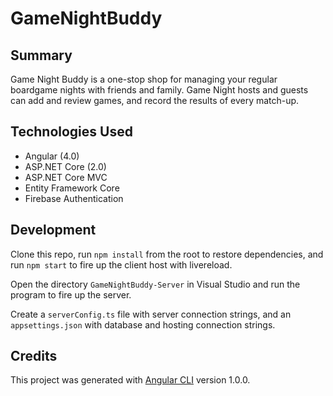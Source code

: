 # GameNightBuddy

## Summary

Game Night Buddy is a one-stop shop for managing your regular boardgame nights with friends and family. Game Night hosts and guests can add and review games, and record the results of every match-up.

## Technologies Used

- Angular (4.0)
- ASP.NET Core (2.0)
- ASP.NET Core MVC
- Entity Framework Core
- Firebase Authentication

## Development

Clone this repo, run `npm install` from the root to restore dependencies, and run `npm start` to fire up the client host with livereload.

Open the directory `GameNightBuddy-Server` in Visual Studio and run the program to fire up the server.

Create a `serverConfig.ts` file with server connection strings, and an `appsettings.json` with database and hosting connection strings.

## Credits

This project was generated with [Angular CLI](https://github.com/angular/angular-cli) version 1.0.0.